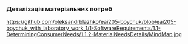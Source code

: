 ### Деталізація матеріальних потреб
https://github.com/oleksandrblazhko/eai205-boychuk/blob/eai205-boychuk_with_laboratory_work_1/1-SoftwareRequirements/1.1-DeterminingConsumerNeeds/1.1.2-MaterialNeedsDetails/MindMap.jpg
